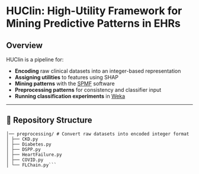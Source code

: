 # HUClin: High-Utility Framework for Mining Predictive Patterns in EHRs

## Overview

HUClin is a pipeline for:

- **Encoding** raw clinical datasets into an integer-based representation  
- **Assigning utilities** to features using SHAP  
- **Mining patterns** with the [SPMF](http://www.philippe-fournier-viger.com/spmf/) software  
- **Preprocessing patterns** for consistency and classifier input  
- **Running classification experiments** in [Weka](https://www.cs.waikato.ac.nz/ml/weka/)  

---

## 🔹 Repository Structure

```HUClin/
│── preprocessing/ # Convert raw datasets into encoded integer format
│ ├── CKD.py
│ ├── Diabetes.py
│ ├── DSPP.py
│ ├── HeartFailure.py
│ ├── COVID.py
│ └── FLChain.py```
